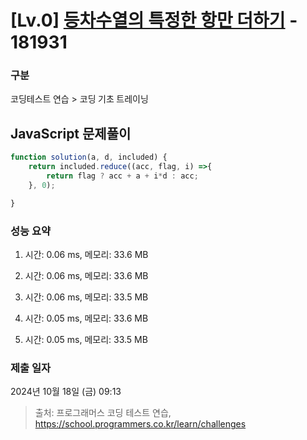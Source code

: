 # [Lv.0] [등차수열의 특정한 항만 더하기](https://school.programmers.co.kr/learn/courses/30/lessons/181931?language=javascript) - 181931 

### 구분

코딩테스트 연습 > 코딩 기초 트레이닝

## JavaScript 문제풀이

```js
function solution(a, d, included) {
    return included.reduce((acc, flag, i) =>{
        return flag ? acc + a + i*d : acc;
    }, 0);

}

```

### 성능 요약

1. 시간: 0.06 ms, 메모리: 33.6 MB

2. 시간: 0.06 ms, 메모리: 33.6 MB
3. 시간: 0.06 ms, 메모리: 33.5 MB
4. 시간: 0.05 ms, 메모리: 33.6 MB
5. 시간: 0.05 ms, 메모리: 33.5 MB

### 제출 일자

2024년 10월 18일 (금) 09:13

> 출처: 프로그래머스 코딩 테스트 연습, https://school.programmers.co.kr/learn/challenges